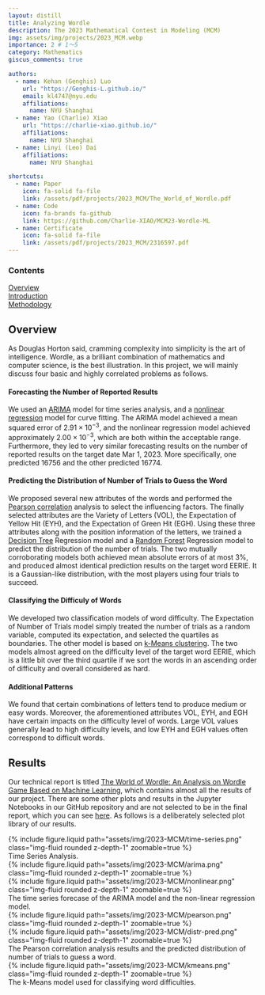 ```yaml
---
layout: distill
title: Analyzing Wordle
description: The 2023 Mathematical Contest in Modeling (MCM)
img: assets/img/projects/2023_MCM.webp
importance: 2 # 1～5
category: Mathematics
giscus_comments: true

authors:
  - name: Kehan (Genghis) Luo
    url: "https://Genghis-L.github.io/"
    email: kl4747@nyu.edu
    affiliations:
      name: NYU Shanghai
  - name: Yao (Charlie) Xiao
    url: "https://charlie-xiao.github.io/"
    affiliations:
      name: NYU Shanghai
  - name: Linyi (Leo) Dai
    affiliations:
      name: NYU Shanghai

shortcuts:
  - name: Paper
    icon: fa-solid fa-file
    link: /assets/pdf/projects/2023_MCM/The_World_of_Wordle.pdf
  - name: Code
    icon: fa-brands fa-github
    link: https://github.com/Charlie-XIAO/MCM23-Wordle-ML
  - name: Certificate
    icon: fa-solid fa-file
    link: /assets/pdf/projects/2023_MCM/2316597.pdf
---
```


<d-contents>
  <nav class="l-text figcaption">
  <h3>Contents</h3>
    <div><a href="#overview">Overview</a></div>
    <div><a href="#introduction">Introduction</a></div>
    <div><a href="#methodology">Methodology</a></div>
  </nav>
</d-contents>

## Overview

As Douglas Horton said, cramming complexity into simplicity is the art of intelligence. Wordle, as a brilliant combination of mathematics and computer science, is the best illustration. In this project, we will mainly discuss four basic and highly correlated problems as follows.

#### Forecasting the Number of Reported Results

We used an [ARIMA](https://en.wikipedia.org/wiki/Autoregressive_integrated_moving_average) model for time series analysis, and a [nonlinear regression](https://en.wikipedia.org/wiki/Nonlinear_regression) model for curve fitting. The ARIMA model achieved a mean squared error of $2.91\times10^{-3}$, and the nonlinear regression model achieved approximately $2.00×10^{-3}$, which are both within the acceptable range. Furthermore, they led to very similar forecasting results on the number of reported results on the target date Mar 1, 2023. More specifically, one predicted 16756 and the other predicted 16774.

#### Predicting the Distribution of Number of Trials to Guess the Word

We proposed several new attributes of the words and performed the [Pearson correlation](https://en.wikipedia.org/wiki/Pearson_correlation_coefficient) analysis to select the influencing factors. The finally selected attributes are the Variety of Letters (VOL), the Expectation of Yellow Hit (EYH), and the Expectation of Green Hit (EGH). Using these three attributes along with the position information of the letters, we trained a [Decision Tree](https://en.wikipedia.org/wiki/Decision_tree) Regression model and a [Random Forest](https://en.wikipedia.org/wiki/Random_forest) Regression model to predict the distribution of the number of trials. The two mutually corroborating models both achieved mean absolute errors of at most 3%, and produced almost identical prediction results on the target word EERIE. It is a Gaussian-like distribution, with the most players using four trials to succeed.

#### Classifying the Difficuly of Words

We developed two classification models of word difficulty. The Expectation of Number of Trials model simply treated the number of trials as a random variable, computed its expectation, and selected the quartiles as boundaries. The other model is based on [k-Means clustering](https://en.wikipedia.org/wiki/K-means_clustering). The two models almost agreed on the difficulty level of the target word EERIE, which is a little bit over the third quartile if we sort the words in an ascending order of difficulty and overall considered as hard.

#### Additional Patterns

We found that certain combinations of letters tend to produce medium or easy words. Moreover, the aforementioned attributes VOL, EYH, and EGH have certain impacts on the difficulty level of words. Large VOL values generally lead to high difficulty levels, and low EYH and EGH values often correspond to difficult words.

## Results

Our technical report is titled [The World of Wordle: An Analysis on Wordle Game Based on Machine Learning](/assets/pdf/projects/2023_MCM/The_World_of_Wordle.pdf), which contains almost all the results of our project. There are some other plots and results in the Jupyter Notebooks in our GitHub repository and are not selected to be in the final report, which you can see [here](https://github.com/Charlie-XIAO/MCM23-Wordle-ML). As follows is a deliberately selected plot library of our results.

<div class="row mt-3">
  <div class="col-sm mt-3 mt-md-0">
    {% include figure.liquid
      path="assets/img/2023-MCM/time-series.png"
      class="img-fluid rounded z-depth-1"
      zoomable=true
    %}
  </div>
</div>
<div class="caption">
  Time Series Analysis.
</div>

<div class="row mt-3">
  <div class="col-sm mt-3 mt-md-0">
    {% include figure.liquid
      path="assets/img/2023-MCM/arima.png"
      class="img-fluid rounded z-depth-1"
      zoomable=true
    %}
  </div>
  <div class="col-sm mt-3 mt-md-0">
    {% include figure.liquid
      path="assets/img/2023-MCM/nonlinear.png"
      class="img-fluid rounded z-depth-1"
      zoomable=true
    %}
  </div>
</div>
<div class="caption">
  The time series forecase of the ARIMA model and the non-linear regression model.
</div>

<div class="row mt-3">
  <div class="col-sm mt-3 mt-md-0">
    {% include figure.liquid
      path="assets/img/2023-MCM/pearson.png"
      class="img-fluid rounded z-depth-1"
      zoomable=true
    %}
  </div>
  <div class="col-sm mt-3 mt-md-0">
    {% include figure.liquid
      path="assets/img/2023-MCM/distr-pred.png"
      class="img-fluid rounded z-depth-1"
      zoomable=true
    %}
  </div>
</div>
<div class="caption">
  The Pearson correlation analysis results and the predicted distribution of number of trials to guess a word.
</div>

<div class="row mt-3">
  <div class="col-sm mt-3 mt-md-0">
    {% include figure.liquid
      path="assets/img/2023-MCM/kmeans.png"
      class="img-fluid rounded z-depth-1"
      zoomable=true
    %}
  </div>
</div>
<div class="caption">
  The k-Means model used for classifying word difficulties.
</div>
